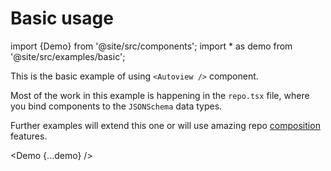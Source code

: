 # Basic usage

import {Demo} from '@site/src/components';
import \* as demo from '@site/src/examples/basic';

This is the basic example of using `<Autoview />` component.

Most of the work in this example is happening in the `repo.tsx` file, where you bind components to the `JSONSchema` data types.

Further examples will extend this one or will use amazing repo [composition](/docs/entities/components-repo) features.

<Demo {...demo} />

